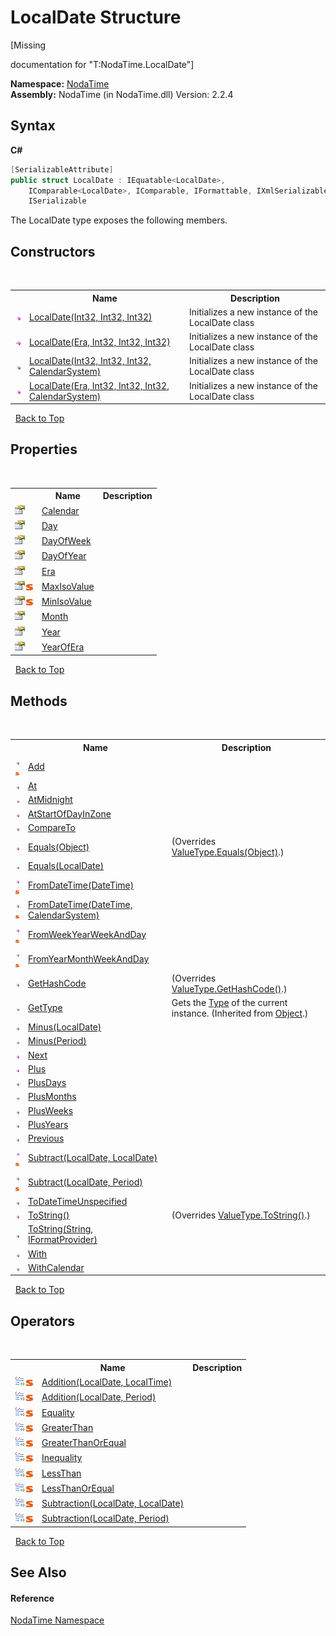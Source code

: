 # LocalDate Structure
 

\[Missing <summary> documentation for "T:NodaTime.LocalDate"\]

**Namespace:**&nbsp;<a href="N_NodaTime">NodaTime</a><br />**Assembly:**&nbsp;NodaTime (in NodaTime.dll) Version: 2.2.4

## Syntax

**C#**<br />
``` C#
[SerializableAttribute]
public struct LocalDate : IEquatable<LocalDate>, 
	IComparable<LocalDate>, IComparable, IFormattable, IXmlSerializable, 
	ISerializable
```

The LocalDate type exposes the following members.


## Constructors
&nbsp;<table><tr><th></th><th>Name</th><th>Description</th></tr><tr><td>![Public method](media/pubmethod.gif "Public method")</td><td><a href="M_NodaTime_LocalDate__ctor_2">LocalDate(Int32, Int32, Int32)</a></td><td>
Initializes a new instance of the LocalDate class</td></tr><tr><td>![Public method](media/pubmethod.gif "Public method")</td><td><a href="M_NodaTime_LocalDate__ctor">LocalDate(Era, Int32, Int32, Int32)</a></td><td>
Initializes a new instance of the LocalDate class</td></tr><tr><td>![Public method](media/pubmethod.gif "Public method")</td><td><a href="M_NodaTime_LocalDate__ctor_3">LocalDate(Int32, Int32, Int32, CalendarSystem)</a></td><td>
Initializes a new instance of the LocalDate class</td></tr><tr><td>![Public method](media/pubmethod.gif "Public method")</td><td><a href="M_NodaTime_LocalDate__ctor_1">LocalDate(Era, Int32, Int32, Int32, CalendarSystem)</a></td><td>
Initializes a new instance of the LocalDate class</td></tr></table>&nbsp;
<a href="#localdate-structure">Back to Top</a>

## Properties
&nbsp;<table><tr><th></th><th>Name</th><th>Description</th></tr><tr><td>![Public property](media/pubproperty.gif "Public property")</td><td><a href="P_NodaTime_LocalDate_Calendar">Calendar</a></td><td /></tr><tr><td>![Public property](media/pubproperty.gif "Public property")</td><td><a href="P_NodaTime_LocalDate_Day">Day</a></td><td /></tr><tr><td>![Public property](media/pubproperty.gif "Public property")</td><td><a href="P_NodaTime_LocalDate_DayOfWeek">DayOfWeek</a></td><td /></tr><tr><td>![Public property](media/pubproperty.gif "Public property")</td><td><a href="P_NodaTime_LocalDate_DayOfYear">DayOfYear</a></td><td /></tr><tr><td>![Public property](media/pubproperty.gif "Public property")</td><td><a href="P_NodaTime_LocalDate_Era">Era</a></td><td /></tr><tr><td>![Public property](media/pubproperty.gif "Public property")![Static member](media/static.gif "Static member")</td><td><a href="P_NodaTime_LocalDate_MaxIsoValue">MaxIsoValue</a></td><td /></tr><tr><td>![Public property](media/pubproperty.gif "Public property")![Static member](media/static.gif "Static member")</td><td><a href="P_NodaTime_LocalDate_MinIsoValue">MinIsoValue</a></td><td /></tr><tr><td>![Public property](media/pubproperty.gif "Public property")</td><td><a href="P_NodaTime_LocalDate_Month">Month</a></td><td /></tr><tr><td>![Public property](media/pubproperty.gif "Public property")</td><td><a href="P_NodaTime_LocalDate_Year">Year</a></td><td /></tr><tr><td>![Public property](media/pubproperty.gif "Public property")</td><td><a href="P_NodaTime_LocalDate_YearOfEra">YearOfEra</a></td><td /></tr></table>&nbsp;
<a href="#localdate-structure">Back to Top</a>

## Methods
&nbsp;<table><tr><th></th><th>Name</th><th>Description</th></tr><tr><td>![Public method](media/pubmethod.gif "Public method")![Static member](media/static.gif "Static member")</td><td><a href="M_NodaTime_LocalDate_Add">Add</a></td><td /></tr><tr><td>![Public method](media/pubmethod.gif "Public method")</td><td><a href="M_NodaTime_LocalDate_At">At</a></td><td /></tr><tr><td>![Public method](media/pubmethod.gif "Public method")</td><td><a href="M_NodaTime_LocalDate_AtMidnight">AtMidnight</a></td><td /></tr><tr><td>![Public method](media/pubmethod.gif "Public method")</td><td><a href="M_NodaTime_LocalDate_AtStartOfDayInZone">AtStartOfDayInZone</a></td><td /></tr><tr><td>![Public method](media/pubmethod.gif "Public method")</td><td><a href="M_NodaTime_LocalDate_CompareTo">CompareTo</a></td><td /></tr><tr><td>![Public method](media/pubmethod.gif "Public method")</td><td><a href="M_NodaTime_LocalDate_Equals_1">Equals(Object)</a></td><td> (Overrides <a href="http://msdn2.microsoft.com/en-us/library/2dts52z7" target="_blank">ValueType.Equals(Object)</a>.)</td></tr><tr><td>![Public method](media/pubmethod.gif "Public method")</td><td><a href="M_NodaTime_LocalDate_Equals">Equals(LocalDate)</a></td><td /></tr><tr><td>![Public method](media/pubmethod.gif "Public method")![Static member](media/static.gif "Static member")</td><td><a href="M_NodaTime_LocalDate_FromDateTime">FromDateTime(DateTime)</a></td><td /></tr><tr><td>![Public method](media/pubmethod.gif "Public method")![Static member](media/static.gif "Static member")</td><td><a href="M_NodaTime_LocalDate_FromDateTime_1">FromDateTime(DateTime, CalendarSystem)</a></td><td /></tr><tr><td>![Public method](media/pubmethod.gif "Public method")![Static member](media/static.gif "Static member")</td><td><a href="M_NodaTime_LocalDate_FromWeekYearWeekAndDay">FromWeekYearWeekAndDay</a></td><td /></tr><tr><td>![Public method](media/pubmethod.gif "Public method")![Static member](media/static.gif "Static member")</td><td><a href="M_NodaTime_LocalDate_FromYearMonthWeekAndDay">FromYearMonthWeekAndDay</a></td><td /></tr><tr><td>![Public method](media/pubmethod.gif "Public method")</td><td><a href="M_NodaTime_LocalDate_GetHashCode">GetHashCode</a></td><td> (Overrides <a href="http://msdn2.microsoft.com/en-us/library/y3509fc2" target="_blank">ValueType.GetHashCode()</a>.)</td></tr><tr><td>![Public method](media/pubmethod.gif "Public method")</td><td><a href="http://msdn2.microsoft.com/en-us/library/dfwy45w9" target="_blank">GetType</a></td><td>
Gets the <a href="http://msdn2.microsoft.com/en-us/library/42892f65" target="_blank">Type</a> of the current instance.
 (Inherited from <a href="http://msdn2.microsoft.com/en-us/library/e5kfa45b" target="_blank">Object</a>.)</td></tr><tr><td>![Public method](media/pubmethod.gif "Public method")</td><td><a href="M_NodaTime_LocalDate_Minus">Minus(LocalDate)</a></td><td /></tr><tr><td>![Public method](media/pubmethod.gif "Public method")</td><td><a href="M_NodaTime_LocalDate_Minus_1">Minus(Period)</a></td><td /></tr><tr><td>![Public method](media/pubmethod.gif "Public method")</td><td><a href="M_NodaTime_LocalDate_Next">Next</a></td><td /></tr><tr><td>![Public method](media/pubmethod.gif "Public method")</td><td><a href="M_NodaTime_LocalDate_Plus">Plus</a></td><td /></tr><tr><td>![Public method](media/pubmethod.gif "Public method")</td><td><a href="M_NodaTime_LocalDate_PlusDays">PlusDays</a></td><td /></tr><tr><td>![Public method](media/pubmethod.gif "Public method")</td><td><a href="M_NodaTime_LocalDate_PlusMonths">PlusMonths</a></td><td /></tr><tr><td>![Public method](media/pubmethod.gif "Public method")</td><td><a href="M_NodaTime_LocalDate_PlusWeeks">PlusWeeks</a></td><td /></tr><tr><td>![Public method](media/pubmethod.gif "Public method")</td><td><a href="M_NodaTime_LocalDate_PlusYears">PlusYears</a></td><td /></tr><tr><td>![Public method](media/pubmethod.gif "Public method")</td><td><a href="M_NodaTime_LocalDate_Previous">Previous</a></td><td /></tr><tr><td>![Public method](media/pubmethod.gif "Public method")![Static member](media/static.gif "Static member")</td><td><a href="M_NodaTime_LocalDate_Subtract">Subtract(LocalDate, LocalDate)</a></td><td /></tr><tr><td>![Public method](media/pubmethod.gif "Public method")![Static member](media/static.gif "Static member")</td><td><a href="M_NodaTime_LocalDate_Subtract_1">Subtract(LocalDate, Period)</a></td><td /></tr><tr><td>![Public method](media/pubmethod.gif "Public method")</td><td><a href="M_NodaTime_LocalDate_ToDateTimeUnspecified">ToDateTimeUnspecified</a></td><td /></tr><tr><td>![Public method](media/pubmethod.gif "Public method")</td><td><a href="M_NodaTime_LocalDate_ToString">ToString()</a></td><td> (Overrides <a href="http://msdn2.microsoft.com/en-us/library/wb77sz3h" target="_blank">ValueType.ToString()</a>.)</td></tr><tr><td>![Public method](media/pubmethod.gif "Public method")</td><td><a href="M_NodaTime_LocalDate_ToString_1">ToString(String, IFormatProvider)</a></td><td /></tr><tr><td>![Public method](media/pubmethod.gif "Public method")</td><td><a href="M_NodaTime_LocalDate_With">With</a></td><td /></tr><tr><td>![Public method](media/pubmethod.gif "Public method")</td><td><a href="M_NodaTime_LocalDate_WithCalendar">WithCalendar</a></td><td /></tr></table>&nbsp;
<a href="#localdate-structure">Back to Top</a>

## Operators
&nbsp;<table><tr><th></th><th>Name</th><th>Description</th></tr><tr><td>![Public operator](media/puboperator.gif "Public operator")![Static member](media/static.gif "Static member")</td><td><a href="M_NodaTime_LocalDate_op_Addition">Addition(LocalDate, LocalTime)</a></td><td /></tr><tr><td>![Public operator](media/puboperator.gif "Public operator")![Static member](media/static.gif "Static member")</td><td><a href="M_NodaTime_LocalDate_op_Addition_1">Addition(LocalDate, Period)</a></td><td /></tr><tr><td>![Public operator](media/puboperator.gif "Public operator")![Static member](media/static.gif "Static member")</td><td><a href="M_NodaTime_LocalDate_op_Equality">Equality</a></td><td /></tr><tr><td>![Public operator](media/puboperator.gif "Public operator")![Static member](media/static.gif "Static member")</td><td><a href="M_NodaTime_LocalDate_op_GreaterThan">GreaterThan</a></td><td /></tr><tr><td>![Public operator](media/puboperator.gif "Public operator")![Static member](media/static.gif "Static member")</td><td><a href="M_NodaTime_LocalDate_op_GreaterThanOrEqual">GreaterThanOrEqual</a></td><td /></tr><tr><td>![Public operator](media/puboperator.gif "Public operator")![Static member](media/static.gif "Static member")</td><td><a href="M_NodaTime_LocalDate_op_Inequality">Inequality</a></td><td /></tr><tr><td>![Public operator](media/puboperator.gif "Public operator")![Static member](media/static.gif "Static member")</td><td><a href="M_NodaTime_LocalDate_op_LessThan">LessThan</a></td><td /></tr><tr><td>![Public operator](media/puboperator.gif "Public operator")![Static member](media/static.gif "Static member")</td><td><a href="M_NodaTime_LocalDate_op_LessThanOrEqual">LessThanOrEqual</a></td><td /></tr><tr><td>![Public operator](media/puboperator.gif "Public operator")![Static member](media/static.gif "Static member")</td><td><a href="M_NodaTime_LocalDate_op_Subtraction">Subtraction(LocalDate, LocalDate)</a></td><td /></tr><tr><td>![Public operator](media/puboperator.gif "Public operator")![Static member](media/static.gif "Static member")</td><td><a href="M_NodaTime_LocalDate_op_Subtraction_1">Subtraction(LocalDate, Period)</a></td><td /></tr></table>&nbsp;
<a href="#localdate-structure">Back to Top</a>

## See Also


#### Reference
<a href="N_NodaTime">NodaTime Namespace</a><br />